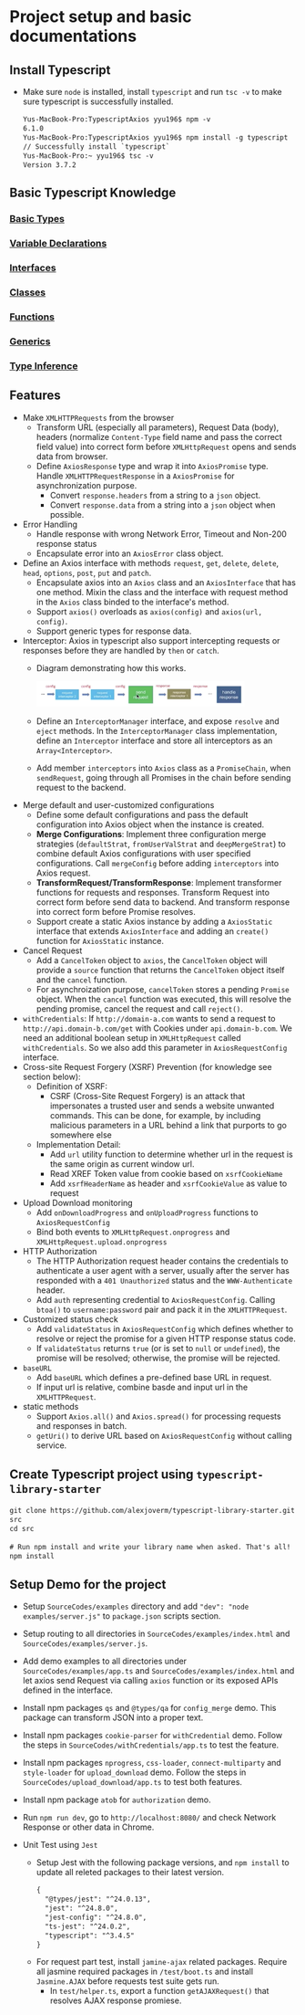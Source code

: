 # Project setup and basic documentations

## Install Typescript
  * Make sure `node` is installed, install `typescript` and run `tsc -v` to make sure typescript is successfully installed.
    ```
    Yus-MacBook-Pro:TypescriptAxios yyu196$ npm -v
    6.1.0
    Yus-MacBook-Pro:TypescriptAxios yyu196$ npm install -g typescript
    // Successfully install `typescript`
    Yus-MacBook-Pro:~ yyu196$ tsc -v
    Version 3.7.2
    ```

## Basic Typescript Knowledge
  ### [Basic Types](./BasicTypescript/BasicTypes.md)
  ### [Variable Declarations](./BasicTypescript/VariableDeclarations.md)
  ### [Interfaces](./BasicTypescript/Interfaces.md)
  ### [Classes](./BasicTypescript/Classes.md)
  ### [Functions](./BasicTypescript/Functions.md)
  ### [Generics](./BasicTypescript/Generics.md)
  ### [Type Inference](./BasicTypescript/TypeInference.md)

## Features
  * Make `XMLHTTPRequests` from the browser
    * Transform URL (especially all parameters), Request Data (body), headers (normalize `Content-Type` field name and pass the correct field value) into correct form before `XMLHttpRequest` opens and sends data from browser.
    * Define `AxiosResponse` type and wrap it into `AxiosPromise` type. Handle `XMLHTTPRequestResponse` in a `AxiosPromise` for asynchronization purpose.
      * Convert `response.headers` from a string to a `json` object. 
      * Convert `response.data` from a string into a `json` object when possible.
  * Error Handling
    * Handle response with wrong Network Error, Timeout and Non-200 response status
    * Encapsulate error into an `AxiosError` class object.
  * Define an Axios interface with methods `request`, `get`, `delete`, `delete`, `head`, `options`, `post`, `put` and `patch`.
    * Encapsulate axios into an `Axios` class and an `AxiosInterface` that has one method. Mixin the class and the interface with request method in the `Axios` class binded to the interface's method.
    * Support `axios()` overloads as `axios(config)` and `axios(url, config)`.
    * Support generic types for response data.
  * Interceptor: Axios in typescript also support intercepting requests or responses before they are handled by `then` or `catch`.
    * Diagram demonstrating how this works.

      <img src="./Images/interceptor.png" height=80% width=80%>
    
    * Define an `InterceptorManager` interface, and expose `resolve` and `eject` methods. In the `InterceptorManager` class implementation, define an `Interceptor` interface and store all interceptors as an `Array<Interceptor>`.
    * Add member `interceptors` into `Axios` class as a `PromiseChain`, when `sendRequest`, going through all Promises in the chain before sending request to the backend.
  * Merge default and user-customized configurations
    * Define some default configurations and pass the default configuration into Axios object when the instance is created.
    * **Merge Configurations**: Implement three configuration merge strategies (`defaultStrat`, `fromUserValStrat` and `deepMergeStrat`) to combine default Axios configurations with user specified configurations. Call `mergeConfig` before adding `interceptors` into Axios request.
    * **TransformRequest/TransformResponse**: Implement transformer functions for requests and responses. Transform Request into correct form before send data to backend. And transform response into correct form before Promise resolves.
    * Support create a static Axios instance by adding a `AxiosStatic` interface that extends `AxiosInterface` and adding an `create()` function for `AxiosStatic` instance.
  * Cancel Request
    * Add a `CancelToken` object to `axios`, the `CancelToken` object will provide a `source` function that returns the `CancelToken` object itself and the `cancel` function.
    * For asynchroization purpose, `cancelToken` stores a pending `Promise` object. When the `cancel` function was executed, this will resolve the pending promise, cancel the request and call `reject()`.
  * `withCredentials`: If `http://domain-a.com` wants to send a request to `http://api.domain-b.com/get` with Cookies under `api.domain-b.com`. We need an additional boolean setup in `XMLHttpRequest` called `withCredentials`. So we also add this parameter in `AxiosRequestConfig` interface.
  * Cross-site Request Forgery (XSRF) Prevention (for knowledge see section below):
    * Definition of XSRF: 
      * CSRF (Cross-Site Request Forgery) is an attack that impersonates a trusted user and sends a website unwanted commands. This can be done, for example, by including malicious parameters in a URL behind a link that purports to go somewhere else
    * Implementation Detail:
      * Add `url` utility function to determine whether url in the request is the same origin as current window url.
      * Read XREF Token value from cookie based on `xsrfCookieName`
      * Add `xsrfHeaderName` as header and `xsrfCookieValue` as value to request
  * Upload Download monitoring
    * Add `onDownloadProgress` and `onUploadProgress` functions to `AxiosRequestConfig`
    * Bind both events to `XMLHttpRequest.onprogress` and `XMLHttpRequest.upload.onprogress`
  * HTTP Authorization
    * The HTTP Authorization request header contains the credentials to authenticate a user agent with a server, usually after the server has responded with a `401 Unauthorized` status and the `WWW-Authenticate` header.
    * Add `auth` representing credential to `AxiosRequestConfig`. Calling `btoa()` to `username:password` pair and pack it in the `XMLHTTPRequest`.
  * Customized status check
    * Add `validateStatus` in `AxiosRequestConfig` which defines whether to resolve or reject the promise for a given HTTP response status code.
    * If `validateStatus` returns `true` (or is set to `null` or `undefined`), the promise will be resolved; otherwise, the promise will be rejected.
  * `baseURL`
    * Add `baseURL` which defines a pre-defined base URL in request.
    * If input url is relative, combine basde and input url in the `XMLHTTPRequest`.
  * static methods
    * Support `Axios.all()` and `Axios.spread()` for processing requests and responses in batch.
    * `getUri()` to derive URL based on `AxiosRequestConfig` without calling service.

## Create Typescript project using `typescript-library-starter`
  ```
  git clone https://github.com/alexjoverm/typescript-library-starter.git src
  cd src

  # Run npm install and write your library name when asked. That's all!
  npm install
  ```

## Setup Demo for the project
  * Setup `SourceCodes/examples` directory and add `"dev": "node examples/server.js"` to `package.json` scripts section.
  * Setup routing to all directories in `SourceCodes/examples/index.html` and `SourceCodes/examples/server.js`.
  * Add demo examples to all directories under `SourceCodes/examples/app.ts` and `SourceCodes/examples/index.html` and let axios send Request via calling `axios` function or its exposed APIs defined in the interface.
  * Install npm packages `qs` and `@types/qa` for `config_merge` demo. This package can transform JSON into a proper text.
  * Install npm packages `cookie-parser` for `withCredential` demo. Follow the steps in `SourceCodes/withCredentials/app.ts` to test the feature.
  * Install npm packages `nprogress`, `css-loader`, `connect-multiparty` and `style-loader` for `upload_download` demo. Follow the steps in `SourceCodes/upload_download/app.ts` to test both features.
  * Install npm package `atob` for `authorization` demo.
  * Run `npm run dev`, go to `http://localhost:8080/` and check Network Response or other data in Chrome.

* Unit Test using `Jest`
  * Setup Jest with the following package versions, and `npm install` to update all releted packages to their latest version. 
    ```
    {
      "@types/jest": "^24.0.13",
      "jest": "^24.8.0",
      "jest-config": "^24.8.0",
      "ts-jest": "^24.0.2",
      "typescript": "^3.4.5"
    }
    ```
  * For request part test, install `jamine-ajax` related packages. Require all jasmine required packages in `/test/boot.ts` and install `Jasmine.AJAX` before requests test suite gets run.
    * In `test/helper.ts`, export a function `getAJAXRequest()` that resolves AJAX response promiese. 